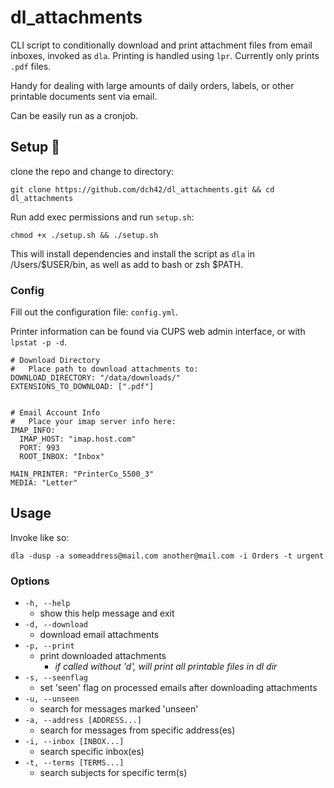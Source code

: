 # dl_attachments
CLI script to conditionally download and print attachment files from email inboxes, invoked as `dla`. Printing is handled using `lpr`.
Currently only prints `.pdf` files.

Handy for dealing with large amounts of daily orders, labels, or other printable documents sent via email.

Can be easily run as a cronjob.

## Setup 🔧
clone the repo and change to directory:
~~~
git clone https://github.com/dch42/dl_attachments.git && cd dl_attachments
~~~

Run add exec permissions and run `setup.sh`:
~~~
chmod +x ./setup.sh && ./setup.sh
~~~
This will install dependencies and install the script as `dla` in /Users/$USER/bin, as well as add to bash or zsh $PATH.

### Config

Fill out the configuration file: `config.yml`.

Printer information can be found via CUPS web admin interface, or with `lpstat -p -d`.

~~~
# Download Directory
#   Place path to download attachments to:
DOWNLOAD_DIRECTORY: "/data/downloads/"
EXTENSIONS_TO_DOWNLOAD: [".pdf"]


# Email Account Info 
#   Place your imap server info here:  
IMAP_INFO:
  IMAP_HOST: "imap.host.com"
  PORT: 993
  ROOT_INBOX: "Inbox"

MAIN_PRINTER: "PrinterCo_5500_3"
MEDIA: "Letter"
~~~


## Usage

Invoke like so:

~~~
dla -dusp -a someaddress@mail.com another@mail.com -i Orders -t urgent
~~~

### Options
- `-h, --help`
    - show this help message and exit
- `-d, --download`
    - download email attachments
- `-p, --print`
    - print downloaded attachments 
        - *if called without 'd', will print all printable files in dl dir*
- `-s, --seenflag`
    - set 'seen' flag on processed emails after downloading attachments
- `-u, --unseen`
    - search for messages marked 'unseen'
- `-a, --address [ADDRESS...]`
    - search for messages from specific address(es)
- `-i, --inbox [INBOX...]`
    - search specific inbox(es)
- `-t, --terms [TERMS...]`
    - search subjects for specific term(s)
